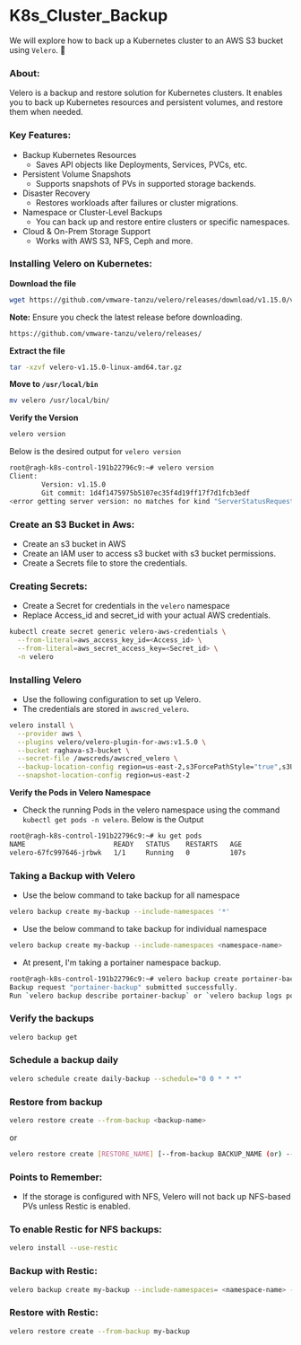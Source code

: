 # K8s_Cluster_Backup
We will explore how to back up a Kubernetes cluster to an AWS S3 bucket using `Velero`. 🚀
### About:
Velero is a backup and restore solution for Kubernetes clusters. It enables you to back up Kubernetes resources and persistent volumes, and restore them when needed.
### Key Features:
- Backup Kubernetes Resources
  - Saves API objects like Deployments, Services, PVCs, etc.
- Persistent Volume Snapshots 
  - Supports snapshots of PVs in supported storage backends.
- Disaster Recovery 
  - Restores workloads after failures or cluster migrations.
- Namespace or Cluster-Level Backups 
  - You can back up and restore entire clusters or specific namespaces.
- Cloud & On-Prem Storage Support
  - Works with AWS S3, NFS, Ceph and more.

### Installing Velero on Kubernetes:
**Download the file**
~~~bash
wget https://github.com/vmware-tanzu/velero/releases/download/v1.15.0/velero-v1.15.0-linux-amd64.tar.gz
~~~
**Note:** Ensure you check the latest release before downloading.
~~~bash
https://github.com/vmware-tanzu/velero/releases/
~~~
**Extract the file**
~~~bash
tar -xzvf velero-v1.15.0-linux-amd64.tar.gz
~~~
**Move to `/usr/local/bin`**
~~~bash
mv velero /usr/local/bin/
~~~
**Verify the Version**
~~~bash
velero version
~~~
Below is the desired output for `velero version`
~~~bash
root@ragh-k8s-control-191b22796c9:~# velero version
Client:
        Version: v1.15.0
        Git commit: 1d4f1475975b5107ec35f4d19ff17f7d1fcb3edf
<error getting server version: no matches for kind "ServerStatusRequest" in version "velero.io/v1">
~~~

### Create an S3 Bucket in Aws:
- Create an s3 bucket in AWS
- Create an IAM user to access s3 bucket with s3 bucket permissions.
- Create a Secrets file to store the credentials.

### Creating Secrets:
- Create a Secret for credentials in the `velero` namespace
- Replace Access_id and secret_id with your actual AWS credentials.

~~~bash
kubectl create secret generic velero-aws-credentials \
  --from-literal=aws_access_key_id=<Access_id> \
  --from-literal=aws_secret_access_key=<Secret_id> \
  -n velero
~~~


### Installing Velero
- Use the following configuration to set up Velero.
- The credentials are stored in `awscred_velero`.
~~~bash
velero install \
  --provider aws \
  --plugins velero/velero-plugin-for-aws:v1.5.0 \
  --bucket raghava-s3-bucket \
  --secret-file /awscreds/awscred_velero \
  --backup-location-config region=us-east-2,s3ForcePathStyle="true",s3Url=https://s3.us-east-2.amazonaws.com \
  --snapshot-location-config region=us-east-2
~~~
**Verify the Pods in Velero Namespace**
- Check the running Pods in the velero namespace using the command `kubectl get pods -n velero`.
Below is the Output
~~~bash
root@ragh-k8s-control-191b22796c9:~# ku get pods
NAME                      READY   STATUS    RESTARTS   AGE
velero-67fc997646-jrbwk   1/1     Running   0          107s
~~~

### Taking a Backup with Velero
- Use the below command to take backup for all namespace
~~~bash
velero backup create my-backup --include-namespaces '*'
~~~
- Use the below command to take backup for individual namespace
~~~bash
velero backup create my-backup --include-namespaces <namespace-name>
~~~
- At present, I'm taking a portainer namespace backup.

~~~bash
root@ragh-k8s-control-191b22796c9:~# velero backup create portainer-backup --include-namespaces portainer
Backup request "portainer-backup" submitted successfully.
Run `velero backup describe portainer-backup` or `velero backup logs portainer-backup` for more details.
~~~

### Verify the backups

~~~bash
velero backup get
~~~

### Schedule a backup daily

~~~bash
velero schedule create daily-backup --schedule="0 0 * * *"
~~~

### Restore from backup

~~~bash
velero restore create --from-backup <backup-name>
~~~
or 
~~~bash
velero restore create [RESTORE_NAME] [--from-backup BACKUP_NAME (or) --from-schedule SCHEDULE_NAME] 
~~~

### Points to Remember:
- If the storage is configured with NFS, Velero will not back up NFS-based PVs unless Restic is enabled.
### To enable Restic for NFS backups:
~~~bash
velero install --use-restic
~~~
### Backup with Restic:
~~~bash
velero backup create my-backup --include-namespaces= <namespace-name> --default-volumes-to-restic
~~~
### Restore with Restic:
~~~bash
velero restore create --from-backup my-backup
~~~
